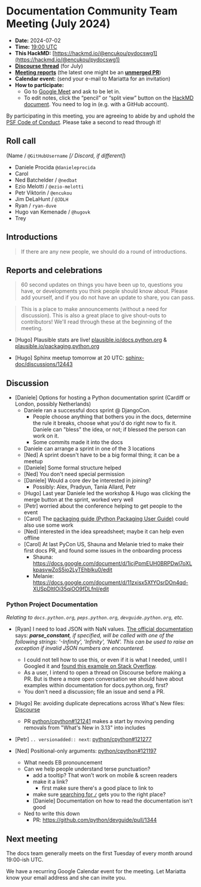 # Documentation Community Team Meeting (July 2024)

- **Date:** 2024-07-02
- **Time:** [19:00 UTC](https://arewemeetingyet.com/UTC/2024-07-02/19:00/Docs%20Meeting)
- **This HackMD:** [https://hackmd.io/@encukou/pydocswg1](https://hackmd.io/@encukou/pydocswg1)
- [**Discourse thread**](https://discuss.python.org/t/documentation-community-meeting-tuesday-2nd-july-2024/56629) (for July)
- [**Meeting reports**](https://docs-community.readthedocs.io/en/latest/monthly-meeting/) (the latest one might be an [**unmerged PR**](https://github.com/python/docs-community/pulls))
- **Calendar event:** (send your e-mail to Mariatta for an invitation)
- **How to participate:**
  -  Go to [Google Meet](https://meet.google.com/dii-qrzf-wkw) and ask to be let in.
  -  To edit notes, click the “pencil” or “split view” button on the [HackMD document](https://hackmd.io/@encukou/pydocswg1). You need to log in (e.g. with a GitHub account).

By participating in this meeting, you are agreeing to abide by and uphold the [PSF Code of Conduct](https://www.python.org/psf/codeofconduct/).
Please take a second to read through it!


## Roll call

(Name / `@GitHubUsername` *[/ Discord, if different]*)

- Daniele Procida `@danieleprocida`
- Carol
- Ned Batchelder / `@nedbat`
- Ezio Melotti / `@ezio-melotti`
- Petr Viktorin / `@encukou`
- Jim DeLaHunt / `@JDLH`
- Ryan / `ryan-duve`
- Hugo van Kemenade / `@hugovk`
- Trey

## Introductions

> If there are any new people, we should do a round of introductions.



## Reports and celebrations

> 60 second updates on things you have been up to, questions you have, or developments you think people should know about. Please add yourself, and if you do not have an update to share, you can pass.

> This is a place to make announcements (without a need for discussion). This is also a great place to give shout-outs to contributors! We'll read through these at the beginning of the meeting.

- [Hugo] Plausible stats are live!
  [plausible.io/docs.python.org](https://plausible.io/docs.python.org) &
  [plausible.io/packaging.python.org](https://plausible.io/packaging.python.org)

- [Hugo] Sphinx meetup tomorrow at 20 UTC:
  [sphinx-doc/discussions/12443](https://github.com/orgs/sphinx-doc/discussions/12443#discussioncomment-9936592)

## Discussion

- [Daniele] Options for hosting a Python documentation sprint
  (Cardiff or London, possibly Netherlands)
  - Daniele ran a successful docs sprint @ DjangoCon.
    - People choose anything that bothers you in the docs, determine the rule it
      breaks, choose what you'd do right now to fix it. Daniele can "bless" the
      idea, or not; if blessed the person can work on it.
    - Some commits made it into the docs
  - Daniele can arrange a sprint in one of the 3 locations
  - [Ned] A sprint doesn't have to be a big formal thing; it can be a meetup
  - [Daniele] Some formal structure helped
  - [Ned] You don't need special permission
  - [Daniele] Would a core dev be interested in joining?
    - Possibly: Alex, Pradyun, Tania Allard, Petr
  - [Hugo] Last year Daniele led the workshop & Hugo was clicking the merge
    button at the sprint, worked very well
  - [Petr] worried about the conference helping to get people to the event
  - [Carol] The [packaging guide (Python Packaging User Guide)](https://packaging.python.org/en/latest/)
    could also use some work
  - [Ned] interested in the idea spreadsheet; maybe it can help even offline
  - [Carol] At last PyCon US, Shauna and Melanie tried to make their first docs
    PR, and found some issues in the onboarding process
    - Shauna: https://docs.google.com/document/d/1icjPpmEUH0BRPDwl7oXLkpasvwZoS5io2LyTEhblku0/edit
    - Melanie: https://docs.google.com/document/d/11zxisx5XfYOsrDOn4qd-XUSpDltIOi35qiOO9fDLfnI/edit

### Python Project Documentation

*Relating to `docs.python.org`, `peps.python.org`, `devguide.python.org`, etc.*

- [Ryan] I need to load JSON with NaN values.
  [The official documentation](https://docs.python.org/3/library/json.html#json.load) says:
  ***parse_constant**, if specified, will be called with one of the following strings:
  '-Infinity', 'Infinity', 'NaN'. This can be used to raise an exception if
  invalid JSON numbers are encountered.*
    - I could not tell how to use this, or even if it is what I needed, until I
      Googled it and
      [found this example on Stack Overflow](https://stackoverflow.com/a/62685520).
    - As a user, I intend to open a thread on Discourse before making a PR.  But
      is there a more open conversation we should have about examples within
      documentation for docs.python.org, first?
  -  You don't need a discussion; file an issue and send a PR.

- [Hugo] Re: avoiding duplicate deprecations across What's New files:
  [Discourse](https://discuss.python.org/t/streamline-whats-new-by-moving-deprecations-and-removals-out-of-news/53997)
  - PR [python/cpython#121241](https://github.com/python/cpython/pull/121241)
    makes a start by moving pending removals from "What's New in 3.13" into
    includes

- [Petr] `.. versionadded:: next`:
  [python/cpython#121277](https://github.com/python/cpython/issues/121277)

- [Ned] Positional-only arguments:
  [python/cpython#121197](https://github.com/python/cpython/pull/121197)
    - What needs EB pronouncement
    - Can we help people understand terse punctuation?
      - add a tooltip? That won't work on mobile & screen readers
      - make it a link?
        - first make sure there's a good place to link to
      - make sure [searching for `/`](https://docs.python.org/3/search.html?q=%2F)
        gets you to the right place?
      - [Daniele] Documentation on how to read the documentation isn't good
  - Ned to write this down
      - PR: https://github.com/python/devguide/pull/1344

## Next meeting

The docs team generally meets on the first Tuesday of every month around 19:00-ish UTC.

We have a recurring Google Calendar event for the meeting.
Let Mariatta know your email address and she can invite you.
